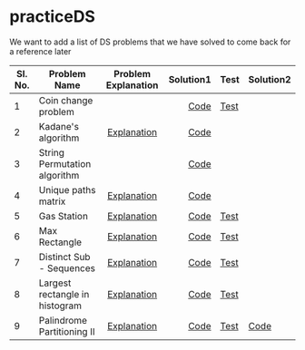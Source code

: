 # practiceDS

We want to add a list of DS problems that we have solved to come back for a reference later

Sl. No.| Problem Name                       | Problem Explanation | Solution1 | Test |Solution2|
-------| -----------------------------------|:-------------------:|---------:|------|------|
1 | Coin change problem                |                     |[Code](DataStructure/src/main/java/com/sunandan/permutation/CoinChangeProblem.java)|[Test](DataStructure/src/test/java/com/sunandan/permutation/CoinChangeProblemTest.java)|
2 | Kadane's algorithm  | [Explanation](https://leetcode.com/problems/maximum-subarray/)| [Code](DataStructure/src/main/java/com/sunandan/dynamicprogramming/kadaneAlgo.js)||
3 | String Permutation algorithm || [Code](DataStructure/src/main/java/com/sunandan/permutation/permutation_string.js)||
4 | Unique paths matrix |[Explanation](https://leetcode.com/problems/unique-paths/)| [Code](DataStructure/src/main/java/com/sunandan/dynamicprogramming)||
5 | Gas Station |[Explanation](https://www.interviewbit.com/problems/gas-station/)| [Code](DataStructure/src/main/java/com/sunandan/google/GasStation.java)|[Test](DataStructure/src/test/java/com/sunandan/google/GasStationTest.java)|
6 | Max Rectangle |[Explanation](https://leetcode.com/problems/maximal-rectangle/)| [Code](DataStructure/src/main/java/com/sunandan/google/MaxRectangle.java)|[Test](DataStructure/src/test/java/com/sunandan/google/MaxRectangleTest.java)|
7 | Distinct Sub - Sequences |[Explanation](https://leetcode.com/problems/distinct-subsequences/)| [Code](DataStructure/src/main/java/com/sunandan/google/DistinctSubsequence.java)|[Test](DataStructure/src/test/java/com/sunandan/google/DistinctSubsequenceTest.java)|
8 | Largest rectangle in histogram |[Explanation](https://leetcode.com/problems/largest-rectangle-in-histogram/)| [Code](DataStructure/src/main/java/com/raj/google/histogram.py)|[Test](DataStructure/src/main/java/com/raj/google/histogram_test.py)|
9 | Palindrome Partitioning II |[Explanation](https://leetcode.com/problems/palindrome-partitioning-ii/)| [Code](DataStructure/src/main/java/com/sunandan/google/PalindromePartitioning.java)|[Test](DataStructure/src/test/java/com/sunandan/google/PalindromePartitioningTest.java)|[Code](DataStructure/src/main/java/com/raj/google/palindrome_partition.py)|

